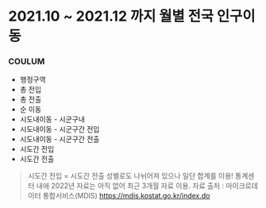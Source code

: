 # 2021.10 ~ 2021.12 까지 월별 전국 인구이동

### COULUM
- 행정구역
- 총 전입
- 총 전출
- 순 이동
- 시도내이동 - 시군구내
- 시도내이동 - 시군구간 전입
- 시도내이동 - 시군구간 전출
- 시도간 전입
- 시도간 전출
> 시도간 전입 = 시도간 전출
> 성별로도 나뉘어져 있으나 일단 합계를 이용!
> 통계센터 내에 2022년 자료는 아직 없어 최근 3개월 자료 이용.
> 자료 출처 : 마이크로데이터 통합서비스(MDIS)
> https://mdis.kostat.go.kr/index.do